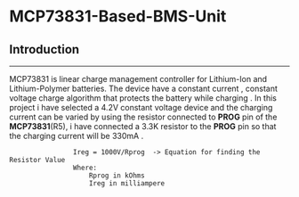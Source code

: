 # MCP73831-Based-BMS-Unit

## Introduction
-----------------------------------------------------

MCP73831 is linear charge management controller for Lithium-Ion and Lithium-Polymer batteries.
The device have a constant current , constant voltage charge algorithm that protects the battery while charging . In this project i have selected a 4.2V constant voltage device and the charging current can be varied by using the resistor connected to **PROG** pin of the **MCP73831**(R5), i have connected a 3.3K resistor to the **PROG** pin so that the charging current will be 330mA . 


                    Ireg = 1000V/Rprog  -> Equation for finding the Resistor Value 
                    Where:
                        Rprog in kOhms
                        Ireg in milliampere



